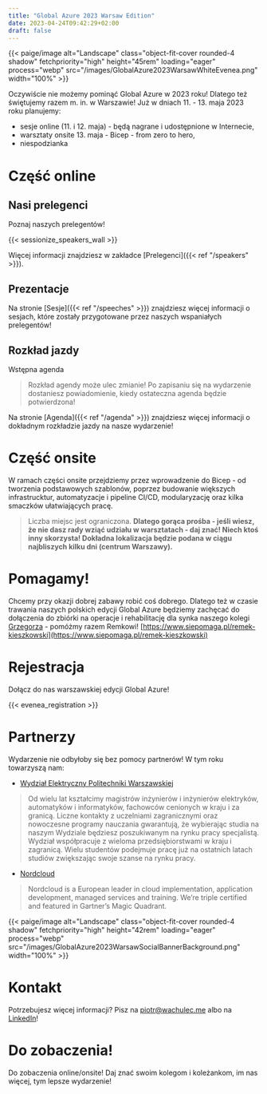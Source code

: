 ```yaml
---
title: "Global Azure 2023 Warsaw Edition"
date: 2023-04-24T09:42:29+02:00
draft: false
---
```


{{< paige/image alt="Landscape" class="object-fit-cover rounded-4 shadow" fetchpriority="high" height="45rem" loading="eager" process="webp" src="/images/GlobalAzure2023WarsawWhiteEvenea.png" width="100%" >}}

Oczywiście nie możemy pominąć Global Azure w 2023 roku! Dlatego też świętujemy razem m. in. w Warszawie! Już w dniach 11. - 13. maja 2023 roku planujemy:

- sesje online (11. i 12. maja) - będą nagrane i udostępnione w Internecie,
- warsztaty onsite 13. maja - Bicep - from zero to hero,
- niespodzianka

# Część online

## Nasi prelegenci

Poznaj naszych prelegentów!

{{< sessionize_speakers_wall >}}

Więcej informacji znajdziesz w zakładce [Prelegenci]({{< ref "/speakers" >}}).

## Prezentacje

Na stronie [Sesje]({{< ref "/speeches" >}}) znajdziesz więcej informacji o sesjach, które zostały przygotowane przez naszych wspaniałych prelegentów!

## Rozkład jazdy

Wstępna agenda

> Rozkład agendy może ulec zmianie! Po zapisaniu się na wydarzenie dostaniesz powiadomienie, kiedy ostateczna agenda będzie potwierdzona!

Na stronie [Agenda]({{< ref "/agenda" >}}) znajdziesz więcej informacji o dokładnym rozkładzie jazdy na nasze wydarzenie!

# Część onsite

W ramach części onsite przejdziemy przez wprowadzenie do Bicep - od tworzenia podstawowych szablonów, poprzez budowanie większych infrastrucktur, automatyzacje i pipeline CI/CD, modularyzację oraz kilka smaczków ułatwiających pracę.

> Liczba miejsc jest ograniczona. **Dlatego gorąca prośba - jeśli wiesz, że nie dasz rady wziąć udziału w warsztatach - daj znać! Niech ktoś inny skorzysta! Dokładna lokalizacja będzie podana w ciągu najbliszych kilku dni (centrum Warszawy).**

# Pomagamy!

Chcemy przy okazji dobrej zabawy robić coś dobrego. Dlatego też w czasie trawania naszych polskich edycji Global Azure będziemy zachęcać do dołączenia do zbiórki na operacje i rehabilitację dla synka naszego kolegi [Grzegorza](https://www.linkedin.com/in/gkieszkowski/) - pomóżmy razem Remkowi! [https://www.siepomaga.pl/remek-kieszkowski](https://www.siepomaga.pl/remek-kieszkowski)

# Rejestracja

Dołącz do nas warszawskiej edycji Global Azure!

{{< evenea_registration >}}

# Partnerzy

Wydarzenie nie odbyłoby się bez pomocy partnerów! W tym roku towarzyszą nam:

- [Wydział Elektryczny Politechniki Warszawskiej](https://www.ee.pw.edu.pl/)

> Od wielu lat kształcimy magistrów inżynierów i inżynierów elektryków, automatyków i informatyków, fachowców cenionych w kraju i za granicą. Liczne kontakty z uczelniami zagranicznymi oraz nowoczesne programy nauczania gwarantują, że wybierając studia na naszym Wydziale będziesz poszukiwanym na rynku pracy specjalistą. Wydział współpracuje z wieloma przedsiębiorstwami w kraju i zagranicą. Wielu studentów podejmuje pracę już na ostatnich latach studiów zwiększając swoje szanse na rynku pracy.

- [Nordcloud](https://nordcloud.com/)

> Nordcloud is a European leader in cloud implementation, application development, managed services and training. We’re triple certified and featured in Gartner’s Magic Quadrant.

{{< paige/image alt="Landscape" class="object-fit-cover rounded-4 shadow" fetchpriority="high" height="42rem" loading="eager" process="webp" src="/images/GlobalAzure2023WarsawSocialBannerBackground.png" width="100%" >}}

# Kontakt

Potrzebujesz więcej informacji? Pisz na [piotr@wachulec.me](mailto:piotr@wachulec.me) albo na [LinkedIn](https://www.linkedin.com/in/piotrwachulec/)!

# Do zobaczenia!

Do zobaczenia online/onsite! Daj znać swoim kolegom i koleżankom, im nas więcej, tym lepsze wydarzenie!
